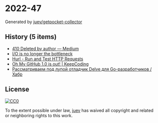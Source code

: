 # 2022-47

Generated by [juev/getpocket-collector](https://github.com/juev/getpocket-collector)

## History (5 items)

- [410 Deleted by author — Medium](https://medium.com/@kris-nova/experimenting-with-federation-and-migrating-accounts-eae61a688c3c)
- [I/O is no longer the bottleneck](https://benhoyt.com/writings/io-is-no-longer-the-bottleneck/)
- [Hurl - Run and Test HTTP Requests](https://hurl.dev/index.html)
- [Oh My GitHub 1.0 is out! | KeepCoding](https://en.liujiacai.net/2022/11/26/oh-my-github-1-0/)
- [Рассматриваем под лупой отладчик Delve для Go-разработчиков / Хабр](https://habr.com/ru/companies/ozontech/articles/701198/)

## License

[![CC0](https://mirrors.creativecommons.org/presskit/buttons/88x31/svg/cc-zero.svg)](https://creativecommons.org/publicdomain/zero/1.0/)

To the extent possible under law, [juev](https://github.com/juev) has waived all copyright and related or neighboring rights to this work.
